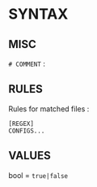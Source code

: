 # SYNTAX

## MISC

`# COMMENT` :  


## RULES

Rules for matched files :  
```
[REGEX]
CONFIGS...
```


## VALUES

bool = `true|false`  
